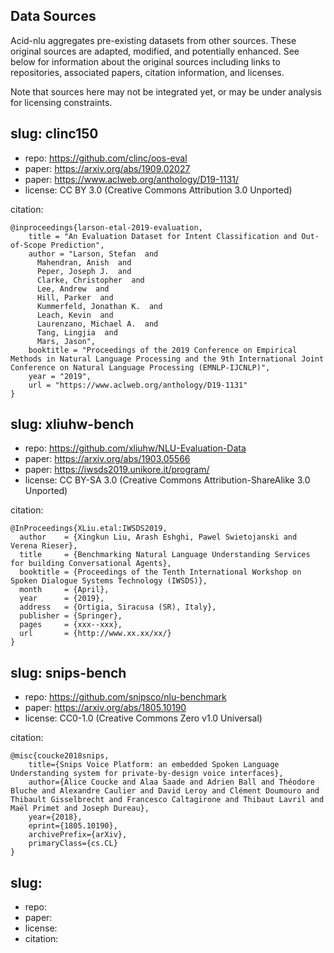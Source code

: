 

## Data Sources

Acid-nlu aggregates pre-existing datasets from other sources.  These original sources are adapted, modified, and potentially enhanced.  See below for information about the original sources including links to repositories, associated papers, citation information, and licenses.

Note that sources here may not be integrated yet, or may be under analysis for licensing constraints.


## slug: clinc150

* repo: https://github.com/clinc/oos-eval
* paper: https://arxiv.org/abs/1909.02027
* paper: https://www.aclweb.org/anthology/D19-1131/
* license: CC BY 3.0 (Creative Commons Attribution 3.0 Unported)

citation:
```
@inproceedings{larson-etal-2019-evaluation,
    title = "An Evaluation Dataset for Intent Classification and Out-of-Scope Prediction",
    author = "Larson, Stefan  and
      Mahendran, Anish  and
      Peper, Joseph J.  and
      Clarke, Christopher  and
      Lee, Andrew  and
      Hill, Parker  and
      Kummerfeld, Jonathan K.  and
      Leach, Kevin  and
      Laurenzano, Michael A.  and
      Tang, Lingjia  and
      Mars, Jason",
    booktitle = "Proceedings of the 2019 Conference on Empirical Methods in Natural Language Processing and the 9th International Joint Conference on Natural Language Processing (EMNLP-IJCNLP)",
    year = "2019",
    url = "https://www.aclweb.org/anthology/D19-1131"
}
```


## slug: xliuhw-bench

* repo: https://github.com/xliuhw/NLU-Evaluation-Data
* paper: https://arxiv.org/abs/1903.05566
* paper: https://iwsds2019.unikore.it/program/
* license: CC BY-SA 3.0 (Creative Commons Attribution-ShareAlike 3.0 Unported)

citation:
```
@InProceedings{XLiu.etal:IWSDS2019,
  author    = {Xingkun Liu, Arash Eshghi, Pawel Swietojanski and Verena Rieser},
  title     = {Benchmarking Natural Language Understanding Services for building Conversational Agents},
  booktitle = {Proceedings of the Tenth International Workshop on Spoken Dialogue Systems Technology (IWSDS)},
  month     = {April},
  year      = {2019},
  address   = {Ortigia, Siracusa (SR), Italy},
  publisher = {Springer},
  pages     = {xxx--xxx},
  url       = {http://www.xx.xx/xx/}
}
```


## slug: snips-bench

* repo: https://github.com/snipsco/nlu-benchmark
* paper: https://arxiv.org/abs/1805.10190
* license:  CC0-1.0 (Creative Commons Zero v1.0 Universal)

citation:
```
@misc{coucke2018snips,
    title={Snips Voice Platform: an embedded Spoken Language Understanding system for private-by-design voice interfaces},
    author={Alice Coucke and Alaa Saade and Adrien Ball and Théodore Bluche and Alexandre Caulier and David Leroy and Clément Doumouro and Thibault Gisselbrecht and Francesco Caltagirone and Thibaut Lavril and Maël Primet and Joseph Dureau},
    year={2018},
    eprint={1805.10190},
    archivePrefix={arXiv},
    primaryClass={cs.CL}
}
```


## slug:

* repo:
* paper: 
* license: 
* citation:
```
```


